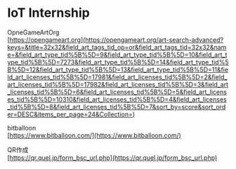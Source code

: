 # IoT Internship

OpneGameArtOrg  
[https://opengameart.org](https://opengameart.org/art-search-advanced?keys=&title=32x32&field_art_tags_tid_op=or&field_art_tags_tid=32x32&name=&field_art_type_tid%5B%5D=9&field_art_type_tid%5B%5D=10&field_art_type_tid%5B%5D=7273&field_art_type_tid%5B%5D=14&field_art_type_tid%5B%5D=12&field_art_type_tid%5B%5D=13&field_art_type_tid%5B%5D=11&field_art_licenses_tid%5B%5D=17981&field_art_licenses_tid%5B%5D=2&field_art_licenses_tid%5B%5D=17982&field_art_licenses_tid%5B%5D=3&field_art_licenses_tid%5B%5D=6&field_art_licenses_tid%5B%5D=5&field_art_licenses_tid%5B%5D=10310&field_art_licenses_tid%5B%5D=4&field_art_licenses_tid%5B%5D=8&field_art_licenses_tid%5B%5D=7&sort_by=score&sort_order=DESC&items_per_page=24&Collection=)

bitballoon  
[https://www.bitballoon.com/](https://www.bitballoon.com/)

QR作成  
[https://qr.quel.jp/form_bsc_url.php](https://qr.quel.jp/form_bsc_url.php)
